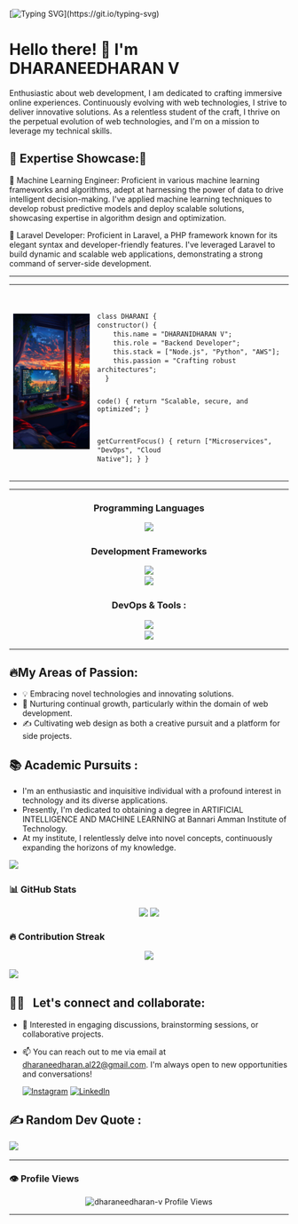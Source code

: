 [![Typing SVG](https://readme-typing-svg.herokuapp.com?size=24&width=600&lines=Welcome+To+My+GitHub+Profile!!!)](https://git.io/typing-svg)

<h1>Hello there! 👋 I'm DHARANEEDHARAN V </h1>




Enthusiastic about web development, I am dedicated to crafting immersive online experiences. Continuously evolving with web technologies, I strive to deliver innovative solutions. As a relentless student of the craft, I thrive on the perpetual evolution of web technologies, and I'm on a mission to leverage my technical skills.

## 🌟 Expertise Showcase:🌟

🔹 Machine Learning Engineer: Proficient in various machine learning frameworks and algorithms, adept at harnessing the power of data to drive intelligent decision-making. I've applied machine learning techniques to develop robust predictive models and deploy scalable solutions, showcasing expertise in algorithm design and optimization.



🔹 Laravel Developer: Proficient in Laravel, a PHP framework known for its elegant syntax and developer-friendly features. I've leveraged Laravel to build dynamic and scalable web applications, demonstrating a strong command of server-side development.

---


<div align="center">
  <table>
    <tr>
      <td>
        <img src="/git.jpg" width="200">
      </td>
      <td>
        <pre>
<!--<code>
 class DHARANI {
  constructor() {
    this.name = "DHARANIDHARAN V";
    this.role = "BACKEND ARCHITECT";
    this.stack = ["Node.js", "Python", "AWS", "Docker"];
    this.passion = "Crafting scalable backend ecosystems";
    this.motto = "Code with purpose, deploy with confidence";
  }
  currentMission() {
    return [
      "Building microservices architecture",
      "Exploring serverless computing",
      "Mastering Kubernetes orchestration"
    ];
  }
  codePhilosophy() {
    return "Write code that tells a story, " +
           "design systems that scale, " +
           "and build solutions that matter.";
  }
  getStatus() {
    return "Always learning, always building";
  }
}
// Initialize the developer
const developer = new DHARANI();
console.log(developer.codePhilosophy());
</code> -->
<code >
class DHARANI {
constructor() {
    this.name = "DHARANIDHARAN V";
    this.role = "Backend Developer";
    this.stack = ["Node.js", "Python", "AWS"];
    this.passion = "Crafting robust architectures";
  }

  code() {
    return "Scalable, secure, and optimized";
  }

  getCurrentFocus() {
    return ["Microservices", "DevOps", "Cloud Native"];
  }
}
</code>
        </pre>
      </td>
    </tr>
  </table>
</div>

---


<h3 align="center"> Programming Languages </h3>
<div align="center">
  <img src="https://skillicons.dev/icons?i=c,java,python,javascript" />
</div>

<h3 align="center"> Development Frameworks</h3>
<div align="center">
  <img src="https://skillicons.dev/icons?i=html,css,javascript,react,tailwind" />
  <br>
  <img src="https://skillicons.dev/icons?i=nextjs,nodejs,laravel,flask,fastapi,mysql,postman" />
</div>

<h3 align="center"> DevOps & Tools :</h3>
<div align="center">
  <img src="https://skillicons.dev/icons?i=aws,azure,gcp" />
  <br>
  <img src="https://skillicons.dev/icons?i=git,github,docker,kubernetes,githubactions,ansible,grafana,jenkins,terraform,linux" />
</div>

---


<!--
<div align="center">
  <img src="https://media.giphy.com/media/dWesBcTLavkZuG35MI/giphy.gif" width="350" height="200"/>
</div>

-->

## 🔥My Areas of Passion:

- 💡 Embracing novel technologies and innovating solutions.
- 🌱 Nurturing continual growth, particularly within the domain of web development.
- ✍️ Cultivating web design as both a creative pursuit and a platform for side projects.
  
## 📚 Academic Pursuits :

- I'm an enthusiastic and inquisitive individual with a profound interest in technology and its diverse applications.
- Presently, I'm dedicated to obtaining a degree in ARTIFICIAL INTELLIGENCE AND MACHINE LEARNING at Bannari Amman Institute of Technology.
- At my institute, I relentlessly delve into novel concepts, continuously expanding the horizons of my knowledge.

<img src="https://user-images.githubusercontent.com/73097560/115834477-dbab4500-a447-11eb-908a-139a6edaec5c.gif">

### 📊 GitHub Stats

<p align="center">
  <img src="https://github-readme-stats.vercel.app/api?username=dharaneedharan-v&show_icons=true&theme=radical" height="150" />
  <img src="https://github-readme-stats.vercel.app/api/top-langs/?username=dharaneedharan-v&layout=compact&theme=radical" height="150"/>
</p>


### 🔥 Contribution Streak

<p align="center">
<img src="https://github-readme-streak-stats.herokuapp.com/?user=dharaneedharan-v&theme=vue-dark&hide_border=true"/>
</p>

<img src="https://user-images.githubusercontent.com/73097560/115834477-dbab4500-a447-11eb-908a-139a6edaec5c.gif">


## 🤝🏻 &nbsp; Let's connect and collaborate:

- 💬 Interested in engaging discussions, brainstorming sessions, or collaborative projects.
- 📫 You can reach out to me via email at dharaneedharan.al22@gmail.com. I'm always open to new opportunities and conversations!

   [![Instagram](https://img.shields.io/badge/Instagram-%23E4405F.svg?logo=Instagram&logoColor=white)](https://www.instagram.com/dharaneedharan._._/) [![LinkedIn](https://img.shields.io/badge/LinkedIn-%230077B5.svg?logo=linkedin&logoColor=white)](https://www.linkedin.com/in/dharaneedharan-v/) 

## ✍️ Random Dev Quote :

![](https://quotes-github-readme.vercel.app/api?type=horizontal&theme=radical)

---


### 👁 Profile Views 

<p align="center"> <img src="https://komarev.com/ghpvc/?username=dharaneedharan-v&label=Profile%20Views&color=0e75b6&style=for-the-badge" alt="dharaneedharan-v Profile Views"/> </p>

---













